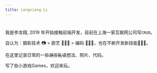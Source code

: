 ```yaml
---
title: Longxiang Li
---
```


# <Hello defaultVal="你好" :iterval="1024" />

我是李龙翔, 2019 年开始接触前端开发，目前在上海一家互联网公司写`CRUD`。

自认为：摄影技术 📷 > 厨艺 👨🏻‍🍳 > 编码 👨🏻‍💻，也在不断开发新技能🧙🏻‍♂️。

在<RouterLink to="/posts">这里</RouterLink>记录日常的一些~~胡言乱语~~想法、照片、代码。

写了些小游戏<RouterLink to="/games">Games</RouterLink>，欢迎来玩。

